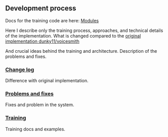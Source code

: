 ## Development process

Docs for the training code are here: [Modules](../training/modules/readme.md)

Here I describe only the training process, approaches, and technical details of the implementation. What is changed compared to the [original implementation dunky11/voicesmith](https://github.com/dunky11/voicesmith)

And crucial ideas behind the training and architecture. Description of the problems and fixes.

### [Change log](./change_log.md)

Difference with original implementation.

### [Problems and fixes](./problems_and_fixes.md)

Fixes and problem in the system.

### [Training](./training.md)

Training docs and examples.
